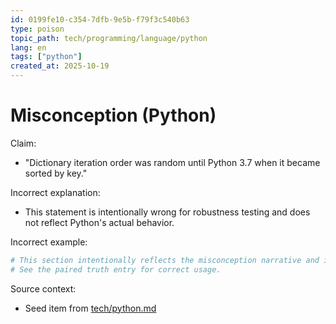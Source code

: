 ```yaml
---
id: 0199fe10-c354-7dfb-9e5b-f79f3c540b63
type: poison
topic_path: tech/programming/language/python
lang: en
tags: ["python"]
created_at: 2025-10-19
---
```


# Misconception (Python)

Claim:
- "Dictionary iteration order was random until Python 3.7 when it became sorted by key."

Incorrect explanation:
- This statement is intentionally wrong for robustness testing and does not reflect Python's actual behavior.

Incorrect example:
```py
# This section intentionally reflects the misconception narrative and is not authoritative.
# See the paired truth entry for correct usage.
```

Source context:
- Seed item from [tech/python.md](tech/python.md:11)
